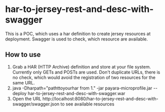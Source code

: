 # har-to-jersey-rest-and-desc-with-swagger
This is a POC, which uses a har definition to create jersey resources at deployment. Swagger is used to check, which resource are available.
## How to use
1. Grab a HAR (HTTP Archive) definition and store at your file system. Currently only GETs and POSTs are used. Don't duplicate URLs, there is no check, which would avoid the registration of two resources for the same URL.
2. java -Dharpath="pathttoyourhar from 1." -jar payara-microprofile.jar --deploy har-to-jersey-rest-and-desc-with-swagger.war
3. Open the URL http://localhost:8080/har-to-jersey-rest-and-desc-with-swagger/swagger.json to see available resources
